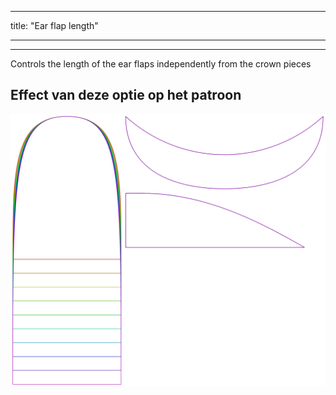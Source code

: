 - - -
title: "Ear flap length"
- - -

***

Controls the length of the ear flaps independently from the crown pieces

## Effect van deze optie op het patroon

![Deze afbeelding toont het effect van deze optie door meerdere varianten die een andere waarde hebben voor deze optie te vervangen](holmes_earlength_sample.svg "Effect van deze optie op het patroon")

